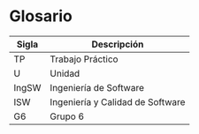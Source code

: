 # Glosario

|Sigla | Descripción|
|---|---|
|TP| Trabajo Práctico|
|U | Unidad|
|IngSW | Ingeniería de Software|
|ISW | Ingeniería y Calidad de Software|
|G6 | Grupo 6|
